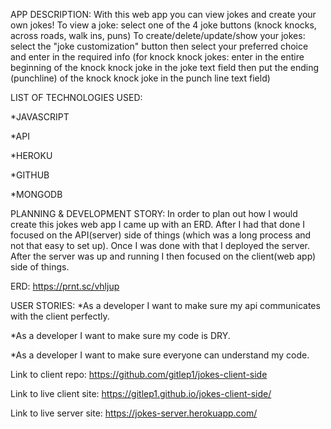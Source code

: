 APP DESCRIPTION:
  With this web app you can view jokes and create your own jokes!
  To view a joke: select one of the 4 joke buttons (knock knocks, across roads, walk ins, puns)
  To create/delete/update/show your jokes: select the "joke customization" button then select your preferred choice and enter in the required info 
  (for knock knock jokes: enter in the entire beginning of the knock knock joke in the joke text field then put the ending (punchline) of the knock knock joke in the punch line text field)

LIST OF TECHNOLOGIES USED:

  *JAVASCRIPT

  *API

  *HEROKU

  *GITHUB

  *MONGODB

PLANNING & DEVELOPMENT STORY:
  In order to plan out how I would create this jokes web app I came up with an ERD.
  After I had that done I focused on the API(server) side of things (which was a long process and not that easy to set up).
  Once I was done with that I deployed the server.
  After the server was up and running I then focused on the client(web app) side of things.

ERD:
  https://prnt.sc/vhljup

USER STORIES:
  *As a developer I want to make sure my api communicates with the client perfectly.

  *As a developer I want to make sure my code is DRY.

  *As a developer I want to make sure everyone can understand my code.

  Link to client repo:
    https://github.com/gitlep1/jokes-client-side

  Link to live client site:
    https://gitlep1.github.io/jokes-client-side/

  Link to live server site:
    https://jokes-server.herokuapp.com/
